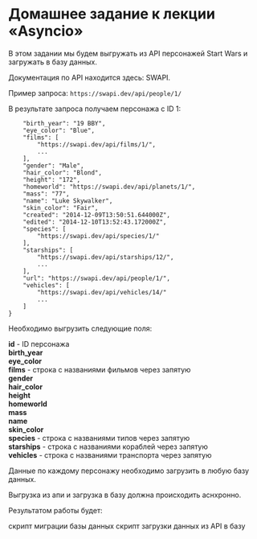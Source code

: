 # Домашнее задание к лекции «Asyncio»
В этом задании мы будем выгружать из API персонажей Start Wars и загружать в базу данных.

Документация по API находится здесь: SWAPI.

Пример запроса: ```https://swapi.dev/api/people/1/ ```


В результате запроса получаем персонажа с ID 1:

```{
    "birth_year": "19 BBY",
    "eye_color": "Blue",
    "films": [
        "https://swapi.dev/api/films/1/",
        ...
    ],
    "gender": "Male",
    "hair_color": "Blond",
    "height": "172",
    "homeworld": "https://swapi.dev/api/planets/1/",
    "mass": "77",
    "name": "Luke Skywalker",
    "skin_color": "Fair",
    "created": "2014-12-09T13:50:51.644000Z",
    "edited": "2014-12-10T13:52:43.172000Z",
    "species": [
        "https://swapi.dev/api/species/1/"
    ],
    "starships": [
        "https://swapi.dev/api/starships/12/",
        ...
    ],
    "url": "https://swapi.dev/api/people/1/",
    "vehicles": [
        "https://swapi.dev/api/vehicles/14/"
        ...
    ]
}
```
Необходимо выгрузить cледующие поля:

**id** - ID персонажа  
**birth_year**  
**eye_color**  
**films** - строка с названиями фильмов через запятую  
**gender**  
**hair_color**  
**height**  
**homeworld**  
**mass**  
**name**  
**skin_color**  
**species** - строка с названиями типов через запятую  
**starships** - строка с названиями кораблей через запятую  
**vehicles** - строка с названиями транспорта через запятую 

Данные по каждому персонажу необходимо загрузить в любую базу данных. 

Выгрузка из апи и загрузка в базу должна происходить аснхронно. 

Результатом работы будет: 

скрипт миграции базы данных 
скрипт загрузки данных из API в базу 